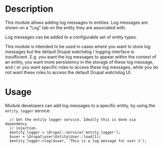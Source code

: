 # Description

This module allows adding log messages to entities. Log messages are shown on
a "Log" tab on the entity they are associated with.

Log messages can be added to a configurable set of entity types.

This module is intended to be used in cases where you want to store log messages
but the default Drupal watchdog / logging interface is insufficient. E.g. you
want the log messages to appear within the context of an entity, you want more
persistency in the storage of these log message, and / or you want specific
roles to access these log messages, while you do not want these roles to access
the default Drupal watchdog UI.

# Usage

Module developers can add log messages to a specific entity, by using the
`entity_logger` service:

```
  // Get the entity logger service. Ideally this is done via dependency
  // injection.
  $entity_logger = \Drupal::service('entity_logger');
  $user = \Drupal\user\Entity\User::load(1);
  $entity_logger->log($user, 'This is a log message for user 1');
```
